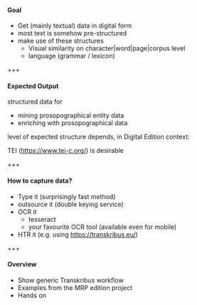 #### Goal
* Get (mainly textual) data in digital form
* most text is somehow pre-structured 
* make use of these structures 
    - Visual similarity on character|word|page|corpus level 
    - language (grammar / lexicon)

+++

#### Expected Output 		
structured data for

* mining prosopographical entity data
* enriching with prosopographical data

level of expected structure depends, in Digital Edition context:

TEI (https://www.tei-c.org/) is desirable

+++

#### How to capture data?  
* Type it (surprisingly fast method)
* outsource it (double keying service)
* OCR it
    * tesseract
    * your favourite OCR tool (available even for mobile)
* HTR it (e.g. using https://transkribus.eu/)


+++


#### Overview

* Show generic Transkribus workflow
* Examples from the MRP edition project
* Hands on
